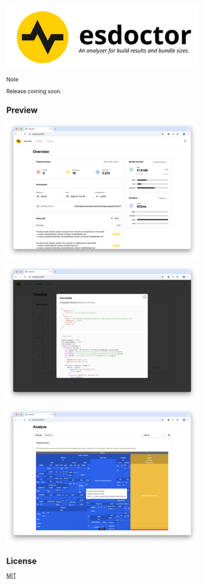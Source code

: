 <p align="center">
  <picture>
    <source media="(prefers-color-scheme: dark)" srcset="./images/logo-dark.svg">
    <source media="(prefers-color-scheme: light)" srcset="./images/logo-light.svg">
    <img alt="esdoctor: An analyzer for build results and bundle sizes." src="./images/logo-light.svg">
  </picture>
</p>

> [!NOTE]  
> Release coming soon.

## Preview

![preview-1](./images/preview-1.png)

![preview-2](./images/preview-2.png)

![preview-3](./images/preview-3.png)

## License

[MIT](./LICENSE)
